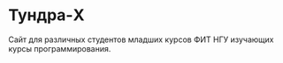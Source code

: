 Тундра-X
========
Сайт для различных студентов младших курсов ФИТ НГУ изучающих курсы программирования.


